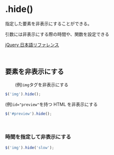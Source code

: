 # .hide()
指定した要素を非表示にすることができる。

引数には非表示にする際の時間や、関数を設定できる
  
[jQuery 日本語リファレンス](https://js.studio-kingdom.com/jquery/effects/hide#5)

<br>

## 要素を非表示にする
　　
(例)`img`タグを非表示にする
```js
$('img').hide();
```

(例)`id="preview"`を持つ HTML を非表示にする
```js
$('#preview').hide();
```

<br>

### 時間を指定して非表示にする

```js
$('img').hide('slow');
```

<br>
